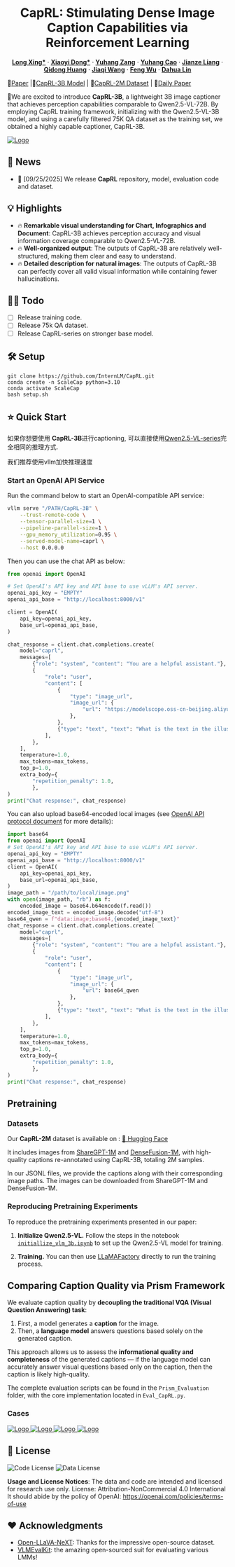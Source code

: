 <p align="center">
<!--   <h1 align="center"><img src="assets/logo.png" width="256"></h1> -->
  <h1 align="center">CapRL: Stimulating Dense Image Caption Capabilities via Reinforcement Learning</h1>
    <p align="center">
    <a href="https://github.com/Cooperx521"><strong>Long Xing*</strong></a>
    ·
    <a href="https://lightdxy.github.io/"><strong>Xiaoyi Dong*</strong></a>
    ·
    <a href="https://yuhangzang.github.io/"><strong>Yuhang Zang</strong></a>
    ·
    <a href="https://scholar.google.com/citations?user=sJkqsqkAAAAJ"><strong>Yuhang Cao</strong></a>
    ·
    <a href="https://github.com/shikiw"><strong>Jianze Liang</strong></a>
    ·
    <a href="https://github.com/shikiw"><strong>Qidong Huang</strong></a>
    ·
  <a href="https://myownskyw7.github.io/"><strong>Jiaqi Wang</strong></a> ·
  <a href="https://scholar.google.com/citations?user=5bInRDEAAAAJ&hl=zh-CN"><strong>Feng Wu</strong></a> ·
  <a href="http://dahua.site/"><strong>Dahua Lin</strong></a>

  </p>
  📖<a href="">Paper</a> |🤗<a href="https://huggingface.co/internlm/CapRL-3B">CapRL-3B Model</a> |
  🤗<a href="https://huggingface.co/datasets/internlm/CapRL-2M">CapRL-2M Dataset</a> | 🤗<a href="">Daily Paper</a></h3>
<div align="center"></div>
<p align="center">
  <p>
🌈We are excited to introduce <strong>CapRL-3B</strong>, a lightweight 3B image captioner that achieves perception capabilities comparable to Qwen2.5-VL-72B.
By employing CapRL training framework, initializing with the Qwen2.5-VL-3B model, and using a carefully filtered 75K QA dataset as the training set, we obtained a highly capable captioner, CapRL-3B.

  </p>

<a href="">
  <img src="assets/teaser.png" alt="Logo" >
</a>



## 📢 News
- 🚀 [09/25/2025] We release **CapRL** repository, model, evaluation code and dataset.


## 💡 Highlights
- 🔥 **Remarkable visual understanding for Chart, Infographics and Document**: CapRL-3B achieves perception accuracy and visual information coverage comparable to Qwen2.5-VL-72B.
- 🔥 **Well-organized output**: The outputs of CapRL-3B are relatively well-structured, making them clear and easy to understand.
- 🔥 **Detailed description for natural images**: The outputs of CapRL-3B can perfectly cover all valid visual information while containing fewer hallucinations.



## 👨‍💻 Todo

- [ ] Release training code.
- [ ] Release 75k QA dataset.
- [ ] Release CapRL-series on stronger base model.

## 🛠️ Setup
```
git clone https://github.com/InternLM/CapRL.git
conda create -n ScaleCap python=3.10
conda activate ScaleCap
bash setup.sh
```

## ⭐️ Quick Start

如果你想要使用 **CapRL-3B**进行captioning, 可以直接使用[Qwen2.5-VL-series](https://github.com/QwenLM/Qwen3-VL/tree/d2240f11656bfe404b9ba56db4e51cd09f522ff1)完全相同的推理方式.

我们推荐使用vllm加快推理速度

### Start an OpenAI API Service

Run the command below to start an OpenAI-compatible API service:

```bash
vllm serve "/PATH/CapRL-3B" \
    --trust-remote-code \
    --tensor-parallel-size=1 \
    --pipeline-parallel-size=1 \
    --gpu_memory_utilization=0.95 \
    --served-model-name=caprl \
    --host 0.0.0.0
```

Then you can use the chat API as below:


```python
from openai import OpenAI

# Set OpenAI's API key and API base to use vLLM's API server.
openai_api_key = "EMPTY"
openai_api_base = "http://localhost:8000/v1"

client = OpenAI(
    api_key=openai_api_key,
    base_url=openai_api_base,
)

chat_response = client.chat.completions.create(
    model="caprl",
    messages=[
        {"role": "system", "content": "You are a helpful assistant."},
        {
            "role": "user",
            "content": [
                {
                    "type": "image_url",
                    "image_url": {
                        "url": "https://modelscope.oss-cn-beijing.aliyuncs.com/resource/qwen.png"
                    },
                },
                {"type": "text", "text": "What is the text in the illustrate?"},
            ],
        },
    ],
    temperature=1.0,
    max_tokens=max_tokens,
    top_p=1.0,
    extra_body={
        "repetition_penalty": 1.0,
        },
)
print("Chat response:", chat_response)
```

You can also upload base64-encoded local images (see [OpenAI API protocol document](https://platform.openai.com/docs/guides/vision/uploading-base-64-encoded-images) for more details):
```python
import base64
from openai import OpenAI
# Set OpenAI's API key and API base to use vLLM's API server.
openai_api_key = "EMPTY"
openai_api_base = "http://localhost:8000/v1"
client = OpenAI(
    api_key=openai_api_key,
    base_url=openai_api_base,
)
image_path = "/path/to/local/image.png"
with open(image_path, "rb") as f:
    encoded_image = base64.b64encode(f.read())
encoded_image_text = encoded_image.decode("utf-8")
base64_qwen = f"data:image;base64,{encoded_image_text}"
chat_response = client.chat.completions.create(
    model="caprl",
    messages=[
        {"role": "system", "content": "You are a helpful assistant."},
        {
            "role": "user",
            "content": [
                {
                    "type": "image_url",
                    "image_url": {
                        "url": base64_qwen
                    },
                },
                {"type": "text", "text": "What is the text in the illustrate?"},
            ],
        },
    ],
    temperature=1.0,
    max_tokens=max_tokens,
    top_p=1.0,
    extra_body={
        "repetition_penalty": 1.0,
        },
)
print("Chat response:", chat_response)
```

## Pretraining

### Datasets

Our **CapRL-2M** dataset is available on :
[🔗 Hugging Face](https://huggingface.co/datasets/internlm/CapRL-2M)

It includes images from [ShareGPT-1M](https://huggingface.co/datasets/Lin-Chen/ShareGPT4V) and [DenseFusion-1M](https://huggingface.co/datasets/BAAI/DenseFusion-1M), with high-quality captions re-annotated using CapRL-3B, totaling 2M samples.

In our JSONL files, we provide the captions along with their corresponding image paths. The images can be downloaded from ShareGPT-1M and DenseFusion-1M.



### Reproducing Pretraining Experiments

To reproduce the pretraining experiments presented in our paper:

1. **Initialize Qwen2.5-VL.**
   Follow the steps in the notebook [`initiallize_vlm_3b.ipynb`](https://github.com/Cooperx521/ScaleCap/blob/892ad0682defa37f54833c3c4284a9d9a5c3451e/grocery_file/initiallize_vlm_3b.ipynb) to set up the Qwen2.5-VL model for training.

2. **Training.**
   You can then use [LLaMAFactory](https://github.com/hiyouga/LLaMA-Factory) directly to run the training process.


## Comparing Caption Quality via Prism Framework

We evaluate caption quality by **decoupling the traditional VQA (Visual Question Answering) task**:

1. First, a model generates a **caption** for the image.
2. Then, a **language model** answers questions based solely on the generated caption.

This approach allows us to assess the **informational quality and completeness** of the generated captions — if the language model can accurately answer visual questions based only on the caption, then the caption is likely high-quality.

The complete evaluation scripts can be found in the `Prism_Evaluation` folder, with the core implementation located in `Eval_CapRL.py`.


### Cases
<a href="">
  <img src="assets/comparison.png" alt="Logo" >
</a>

<a href="">
  <img src="assets/info_caprl.png" alt="Logo" >
</a>
<a href="">
  <img src="assets/info_caprl2.png" alt="Logo" >
</a>
<a href="">
  <img src="assets/natural_caprl.png" alt="Logo" >
</a>

## 📄 License
![Code License](https://img.shields.io/badge/Code%20License-Apache_2.0-green.svg) ![Data License](https://img.shields.io/badge/Data%20License-CC%20By%20NC%204.0-red.svg) 

**Usage and License Notices**: The data and code are intended and licensed for research use only.
License: Attribution-NonCommercial 4.0 International It should abide by the policy of OpenAI: https://openai.com/policies/terms-of-use

## ❤️ Acknowledgments
- [Open-LLaVA-NeXT](https://github.com/xiaoachen98/Open-LLaVA-NeXT): Thanks for the impressive open-source dataset.
- [VLMEvalKit](https://github.com/open-compass/VLMEvalKit): the amazing open-sourced suit for evaluating various LMMs!